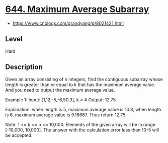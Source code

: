 # [644. Maximum Average Subarray]()
- https://www.cnblogs.com/grandyang/p/8021421.html

## Level
Hard

## Description
Given an array consisting of n integers, find the contiguous subarray whose length is greater than or equal to k that has the maximum average value. And you need to output the maximum average value.

Example 1:
Input: [1,12,-5,-6,50,3], k = 4
Output: 12.75

Explanation:
when length is 5, maximum average value is 10.8,
when length is 6, maximum average value is 9.16667.
Thus return 12.75.
 

Note:
1 <= k <= n <= 10,000.
Elements of the given array will be in range [-10,000, 10,000].
The answer with the calculation error less than 10-5 will be accepted.